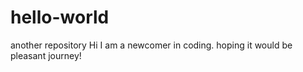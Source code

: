 # hello-world
another repository
Hi I am a newcomer in coding. hoping it would be pleasant journey!

